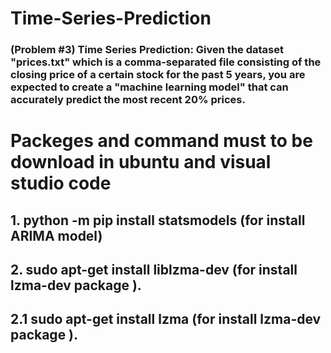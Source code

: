 # Time-Series-Prediction

### (Problem #3) Time Series Prediction: Given the dataset "prices.txt" which is a comma-separated file consisting of the closing price of a certain stock for the past 5 years, you are expected to create a "machine learning model" that can accurately predict the most recent 20% prices.

# Packeges  and command must to be download in ubuntu and visual studio code 

## 1.  python -m pip install statsmodels (for install ARIMA model)
## 2. sudo apt-get install liblzma-dev (for install lzma-dev package ).
## 2.1 sudo apt-get install lzma (for install lzma-dev package ).

